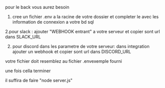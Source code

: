 pour le back vous aurez besoin 

1. cree un fichier .env a la racine de votre dossier et completer le avec les information de connexion a votre bd sql

2.pour slack : ajouter "WEBHOOK entrant" a votre serveur et copier sont url dans SLACK_URL 

2. pour discord dans les parametre de votre serveur: dans integration ajouter un webhook et copier sont url dans DISCORD_URL

votre fichier doit resemblez au fichier .envexemple fourni 

une fois cella terminer 

il suffira de faire "node server.js" 
